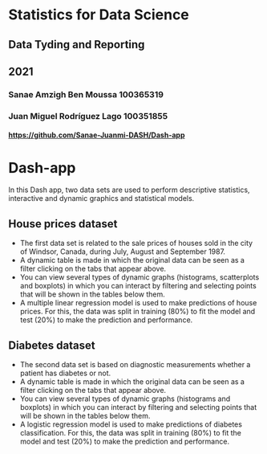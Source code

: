 # Statistics for Data Science 
## Data Tyding and Reporting 
## 2021
### Sanae Amzigh Ben Moussa 100365319
### Juan Miguel Rodríguez Lago 100351855

#### https://github.com/Sanae-Juanmi-DASH/Dash-app



# Dash-app

In this Dash app, two data sets are used to perform descriptive statistics, interactive and dynamic graphics and statistical models.

## House prices dataset
- The first data set is related to the sale prices of houses sold in the city of Windsor, Canada, during July, August and September 1987.
- A dynamic table is made in which the original data can be seen as a filter clicking on the tabs that appear above. 
- You can view several types of dynamic graphs (histograms, scatterplots and boxplots) in which you can interact by filtering and selecting points that will be shown in the tables below them.
- A multiple linear regression model is used to make predictions of house prices. For this, the data was split in training (80%) to fit the model and test (20%) to make the prediction and performance.


## Diabetes dataset

- The second data set is based on diagnostic measurements whether a patient has diabetes or not.
- A dynamic table is made in which the original data can be seen as a filter clicking on the tabs that appear above. 
- You can view several types of dynamic graphs (histograms and boxplots) in which you can interact by filtering and selecting points that will be shown in the tables below them.
- A logistic regression model is used to make predictions of diabetes classification. For this, the data was split in training (80%) to fit the model and test (20%) to make the prediction and performance.
